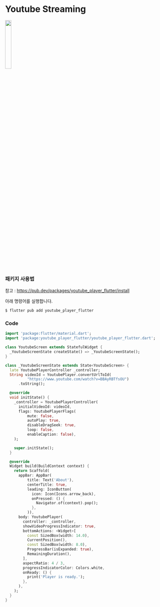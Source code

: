 # Youtube Streaming

<img width="20%" src="https://user-images.githubusercontent.com/43038052/122424576-caa32e00-cfc9-11eb-8cfe-4727b5b32688.gif"/>



<br>
<br>

### 패키지 사용법

참고 : https://pub.dev/packages/youtube_player_flutter/install



아래 명령어를 실행합니다.

```bash
$ flutter pub add youtube_player_flutter
```





### Code

```dart
import 'package:flutter/material.dart';
import 'package:youtube_player_flutter/youtube_player_flutter.dart';

class YoutubeScreen extends StatefulWidget {
  _YoutubeScreenState createState() => _YoutubeScreenState();
}

class _YoutubeScreenState extends State<YoutubeScreen> {
  late YoutubePlayerController _controller;
  String videoId = YoutubePlayer.convertUrlToId(
          "https://www.youtube.com/watch?v=BBAyRBTfsOU")
      .toString();

  @override
  void initState() {
    _controller = YoutubePlayerController(
      initialVideoId: videoId,
      flags: YoutubePlayerFlags(
          mute: false,
          autoPlay: true,
          disableDragSeek: true,
          loop: false,
          enableCaption: false),
    );

    super.initState();
  }

  @override
  Widget build(BuildContext context) {
    return Scaffold(
      appBar: AppBar(
          title: Text('About'),
          centerTitle: true,
          leading: IconButton(
            icon: Icon(Icons.arrow_back),
            onPressed: () {
              Navigator.of(context).pop();
            },
          )),
      body: YoutubePlayer(
        controller: _controller,
        showVideoProgressIndicator: true,
        bottomActions: <Widget>[
          const SizedBox(width: 14.0),
          CurrentPosition(),
          const SizedBox(width: 8.0),
          ProgressBar(isExpanded: true),
          RemainingDuration(),
        ],
        aspectRatio: 4 / 3,
        progressIndicatorColor: Colors.white,
        onReady: () {
          print('Player is ready.');
        },
      ),
    );
  }
}


```

